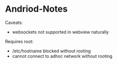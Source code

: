 Andriod-Notes
=============

Caveats:

* websockets not supported in webview naturally


Requires root:
* /etc/hostname blocked without rooting
* cannot connect to adhoc network without rooting
 
